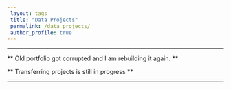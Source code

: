 ```yaml
---
 layout: tags
 title: "Data Projects"
 permalink: /data_projects/
 author_profile: true
---
```


***

** Old portfolio got corrupted and I am rebuilding it again. **

** Transferring projects is still in progress **

***